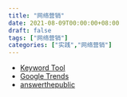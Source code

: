 ```yaml
---
title: "网络营销"
date: 2021-08-09T00:00:00+08:00
draft: false
tags: ["网络营销"]
categories: ["实践","网络营销"]
---
```


- [Keyword Tool](https://keywordtool.io/)
- [Google Trends](https://trends.google.com/trends)
- [answerthepublic](https://answerthepublic.com/)
